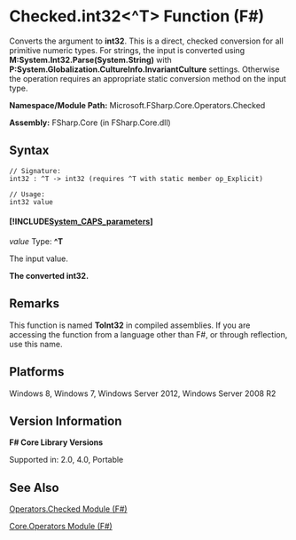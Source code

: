 # Checked.int32<^T> Function (F#)

Converts the argument to **int32**. This is a direct, checked conversion for all primitive numeric types. For strings, the input is converted using **M:System.Int32.Parse(System.String)** with **P:System.Globalization.CultureInfo.InvariantCulture** settings. Otherwise the operation requires an appropriate static conversion method on the input type.

**Namespace/Module Path:** Microsoft.FSharp.Core.Operators.Checked

**Assembly:** FSharp.Core (in FSharp.Core.dll)


## Syntax

```
// Signature:
int32 : ^T -> int32 (requires ^T with static member op_Explicit)

// Usage:
int32 value
```

#### [!INCLUDE[System_CAPS_parameters](//System/Token/System_CAPS_parameters_md.md)]
*value*
Type: **^T**


The input value.



**The converted int32.**
## Remarks
This function is named **ToInt32** in compiled assemblies. If you are accessing the function from a language other than F#, or through reflection, use this name.


## Platforms
Windows 8, Windows 7, Windows Server 2012, Windows Server 2008 R2


## Version Information
**F# Core Library Versions**

Supported in: 2.0, 4.0, Portable


## See Also
[Operators.Checked Module &#40;F&#35;&#41;](Operators.Checked+Module+%28FSharp%29.md)

[Core.Operators Module &#40;F&#35;&#41;](Core.Operators+Module+%28FSharp%29.md)

